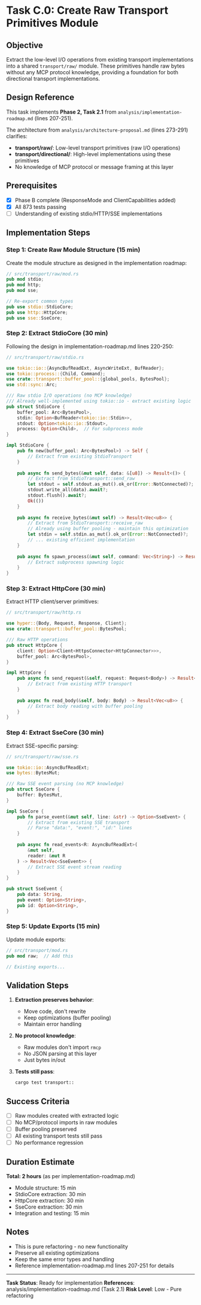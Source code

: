 # Task C.0: Create Raw Transport Primitives Module

## Objective
Extract the low-level I/O operations from existing transport implementations into a shared `transport/raw/` module. These primitives handle raw bytes without any MCP protocol knowledge, providing a foundation for both directional transport implementations.

## Design Reference
This task implements **Phase 2, Task 2.1** from `analysis/implementation-roadmap.md` (lines 207-251).

The architecture from `analysis/architecture-proposal.md` (lines 273-291) clarifies:
- **transport/raw/**: Low-level transport primitives (raw I/O operations)
- **transport/directional/**: High-level implementations using these primitives
- No knowledge of MCP protocol or message framing at this layer

## Prerequisites
- [x] Phase B complete (ResponseMode and ClientCapabilities added)
- [x] All 873 tests passing
- [ ] Understanding of existing stdio/HTTP/SSE implementations

## Implementation Steps

### Step 1: Create Raw Module Structure (15 min)

Create the module structure as designed in the implementation roadmap:

```rust
// src/transport/raw/mod.rs
pub mod stdio;
pub mod http;
pub mod sse;

// Re-export common types
pub use stdio::StdioCore;
pub use http::HttpCore;
pub use sse::SseCore;
```

### Step 2: Extract StdioCore (30 min)

Following the design in implementation-roadmap.md lines 220-250:

```rust
// src/transport/raw/stdio.rs

use tokio::io::{AsyncBufReadExt, AsyncWriteExt, BufReader};
use tokio::process::{Child, Command};
use crate::transport::buffer_pool::{global_pools, BytesPool};
use std::sync::Arc;

/// Raw stdio I/O operations (no MCP knowledge)
/// Already well-implemented using tokio::io - extract existing logic
pub struct StdioCore {
    buffer_pool: Arc<BytesPool>,
    stdin: Option<BufReader<tokio::io::Stdin>>,
    stdout: Option<tokio::io::Stdout>,
    process: Option<Child>,  // For subprocess mode
}

impl StdioCore {
    pub fn new(buffer_pool: Arc<BytesPool>) -> Self {
        // Extract from existing StdioTransport
    }
    
    pub async fn send_bytes(&mut self, data: &[u8]) -> Result<()> {
        // Extract from StdioTransport::send_raw
        let stdout = self.stdout.as_mut().ok_or(Error::NotConnected)?;
        stdout.write_all(data).await?;
        stdout.flush().await?;
        Ok(())
    }
    
    pub async fn receive_bytes(&mut self) -> Result<Vec<u8>> {
        // Extract from StdioTransport::receive_raw
        // Already using buffer pooling - maintain this optimization
        let stdin = self.stdin.as_mut().ok_or(Error::NotConnected)?;
        // ... existing efficient implementation
    }
    
    pub async fn spawn_process(&mut self, command: Vec<String>) -> Result<()> {
        // Extract subprocess spawning logic
    }
}
```

### Step 3: Extract HttpCore (30 min)

Extract HTTP client/server primitives:

```rust
// src/transport/raw/http.rs

use hyper::{Body, Request, Response, Client};
use crate::transport::buffer_pool::BytesPool;

/// Raw HTTP operations
pub struct HttpCore {
    client: Option<Client<HttpsConnector<HttpConnector>>>,
    buffer_pool: Arc<BytesPool>,
}

impl HttpCore {
    pub async fn send_request(&self, request: Request<Body>) -> Result<Response<Body>> {
        // Extract from existing HTTP transport
    }
    
    pub async fn read_body(&self, body: Body) -> Result<Vec<u8>> {
        // Extract body reading with buffer pooling
    }
}
```

### Step 4: Extract SseCore (30 min)

Extract SSE-specific parsing:

```rust
// src/transport/raw/sse.rs

use tokio::io::AsyncBufReadExt;
use bytes::BytesMut;

/// Raw SSE event parsing (no MCP knowledge)
pub struct SseCore {
    buffer: BytesMut,
}

impl SseCore {
    pub fn parse_event(&mut self, line: &str) -> Option<SseEvent> {
        // Extract from existing SSE transport
        // Parse "data:", "event:", "id:" lines
    }
    
    pub async fn read_events<R: AsyncBufReadExt>(
        &mut self, 
        reader: &mut R
    ) -> Result<Vec<SseEvent>> {
        // Extract SSE event stream reading
    }
}

pub struct SseEvent {
    pub data: String,
    pub event: Option<String>,
    pub id: Option<String>,
}
```

### Step 5: Update Exports (15 min)

Update module exports:

```rust
// src/transport/mod.rs
pub mod raw;  // Add this

// Existing exports...
```

## Validation Steps

1. **Extraction preserves behavior**:
   - Move code, don't rewrite
   - Keep optimizations (buffer pooling)
   - Maintain error handling

2. **No protocol knowledge**:
   - Raw modules don't import `rmcp`
   - No JSON parsing at this layer
   - Just bytes in/out

3. **Tests still pass**:
   ```bash
   cargo test transport::
   ```

## Success Criteria
- [ ] Raw modules created with extracted logic
- [ ] No MCP/protocol imports in raw modules
- [ ] Buffer pooling preserved
- [ ] All existing transport tests still pass
- [ ] No performance regression

## Duration Estimate
**Total: 2 hours** (as per implementation-roadmap.md)
- Module structure: 15 min
- StdioCore extraction: 30 min
- HttpCore extraction: 30 min
- SseCore extraction: 30 min
- Integration and testing: 15 min

## Notes
- This is pure refactoring - no new functionality
- Preserve all existing optimizations
- Keep the same error types and handling
- Reference implementation-roadmap.md lines 207-251 for details

---

**Task Status**: Ready for implementation
**References**: analysis/implementation-roadmap.md (Task 2.1)
**Risk Level**: Low - Pure refactoring